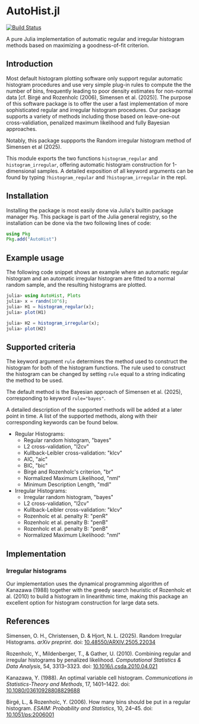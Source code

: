 # AutoHist.jl

[![Build Status](https://github.com/oskarhs/AutoHist.jl/actions/workflows/CI.yml/badge.svg?branch=master)](https://github.com/oskarhs/AutoHist.jl/actions/workflows/CI.yml?query=branch%3Amaster)

A pure Julia implementation of automatic regular and irregular histogram methods based on maximizing a goodness-of-fit criterion.

## Introduction
Most default histogram plotting software only support regular automatic histogram procedures and use very simple plug-in rules to compute the the number of bins, frequently leading to poor density estimates for non-normal data \[cf. Birgé and Rozenholc (2006), Simensen et al. (2025)\]. The purpose of this software package is to offer the user a fast implementation of more sophisticated regular and irregular histogram procedures. Our package supports a variety of methods including those based on leave-one-out cross-validiation, penalized maximum likelihood and fully Bayesian approaches.

Notably, this package suppports the Random irregular histogram method of Simensen et al (2025).

This module exports the two functions `histogram_regular` and `histogram_irregular`, offering automatic histogram construction for 1-dimensional samples. A detailed exposition of all keyword arguments can be found by typing `?histogram_regular` and `?histogram_irregular` in the repl.

## Installation
Installing the package is most easily done via Julia's builtin package manager `Pkg`. This package is part of the Julia general registry, so the installation can be done via the two following lines of code:
```julia
using Pkg
Pkg.add("AutoHist")
```

## Example usage

The following code snippet shows an example where an automatic regular histogram and an automatic irregular histogram are fitted to a normal random sample, and the resulting histograms are plotted.

```julia
julia> using AutoHist, Plots
julia> x = randn(10^6);
julia> H1 = histogram_regular(x);
julia> plot(H1)

julia> H2 = histogram_irregular(x);
julia> plot(H2)
```

## Supported criteria

The keyword argument `rule` determines the method used to construct the histogram for both of the histogram functions. The rule used to construct the histogram can be changed by setting `rule` equal to a string indicating the method to be used.

The default method is the Bayesian approach of Simensen et al. (2025), corresponding to keyword `rule="bayes"`.

A detailed description of the supported methods will be added at a later point in time. A list of the supported methods, along with their corresponding keywords can be found below. 

- Regular Histograms:
    - Regular random histogram, "bayes"
    - L2 cross-validation, "l2cv"
    - Kullback-Leibler cross-validation: "klcv"
    - AIC, "aic"
    - BIC, "bic"
    - Birgé and Rozenholc's criterion, "br"
    - Normalized Maximum Likelihood, "nml"
    - Minimum Description Length, "mdl"
- Irregular Histograms:
    - Irregular random histogram, "bayes"
    - L2 cross-validation, "l2cv"
    - Kullback-Leibler cross-validation: "klcv"
    - Rozenholc et al. penalty R: "penR"
    - Rozenholc et al. penalty B: "penB"
    - Rozenholc et al. penalty B: "penB"
    - Normalized Maximum Likelihood: "nml"

## Implementation

### Irregular histograms
Our implementation uses the dynamical programming algorithm of Kanazawa (1988) together with the greedy search heuristic of Rozenholc et al. (2010) to build a histogram in linearithmic time, making this package an excellent option for histogram construction for large data sets.

## References
Simensen, O. H., Christensen, D. & Hjort, N. L. (2025). Random Irregular Histograms. _arXiv preprint_. doi: [10.48550/ARXIV.2505.22034](https://doi.org/10.48550/ARXIV.2505.22034)

Rozenholc, Y., Mildenberger, T., & Gather, U. (2010). Combining regular and irregular histograms by penalized likelihood. _Computational Statistics & Data Analysis_, 54, 3313–3323. doi: [10.1016/j.csda.2010.04.021](https://doi.org/10.1016/j.csda.2010.04.021)

Kanazawa, Y. (1988). An optimal variable cell histogram. _Communications in Statistics-Theory and Methods_, 17, 1401–1422. doi: [10.1080/03610928808829688](https://doi.org/10.1080/03610928808829688)

Birgé, L., & Rozenholc, Y. (2006). How many bins should be put in a regular histogram. _ESAIM: Probability and Statistics_, 10, 24–45. doi: [10.1051/ps:2006001](https://doi.org/10.1051/ps:2006001)